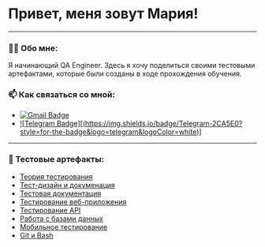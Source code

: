 # Привет, меня зовут Мария!

---

### 👨‍💻 Обо мне:

Я начинающий QA Engineer. Здесь я хочу поделиться своими тестовыми артефактами, которые были созданы в ходе прохождения обучения.

### 📫 Как связаться со мной: 
- [![Gmail Badge](https://img.shields.io/badge/-Gmail-red?style=flat&logo=Gmail&logoColor=white)](mailto:sarcasmary@gmail.com)
- [![Telegram Badge][(https://img.shields.io/badge/Telegram-2CA5E0?style=for-the-badge&logo=telegram&logoColor=white)]](https://t.me/Mary_Samuilova)

---

### 📁 Тестовые артефакты:
- [Теория тестирования](https://github.com/sarcasmary/theory)
- [Тест-дизайн и докуменация](https://github.com/sarcasmary/design)
- [Тестовая документация](https://github.com/sarcasmary/docs)
- [Тестирование веб-приложения](https://github.com/sarcasmary/web)
- [Тестирование API](https://github.com/sarcasmary/api)
- [Работа с базами данных](https://github.com/sarcasmary/database)
- [Мобильное тестирование](https://github.com/sarcasmary/mobile)
- [Git и Bash](https://github.com/sarcasmary/git_bash)

